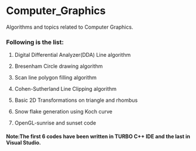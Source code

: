 # Computer_Graphics
Algorithms and topics related to Computer Graphics. 
### Following is the list:
1. Digital Differential Analyzer(DDA) Line algorithm 

2. Bresenham Circle drawing algorithm

3. Scan line polygon filling algorithm

4. Cohen-Sutherland Line Clipping algorithm

5. Basic 2D Transformations on triangle and rhombus

6. Snow flake generation using Koch curve

7. OpenGL-sunrise and sunset code

#### Note:The first 6 codes have been written in TURBO C++ IDE and the last in Visual Studio.




















